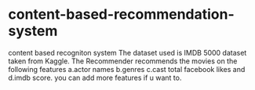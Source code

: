 # content-based-recommendation-system
content based recogniton system
The dataset used is IMDB 5000 dataset taken from Kaggle.
The Recommender recommends the movies on the following features a.actor names b.genres c.cast total facebook likes and d.imdb score.
you can add more features if u want to.
